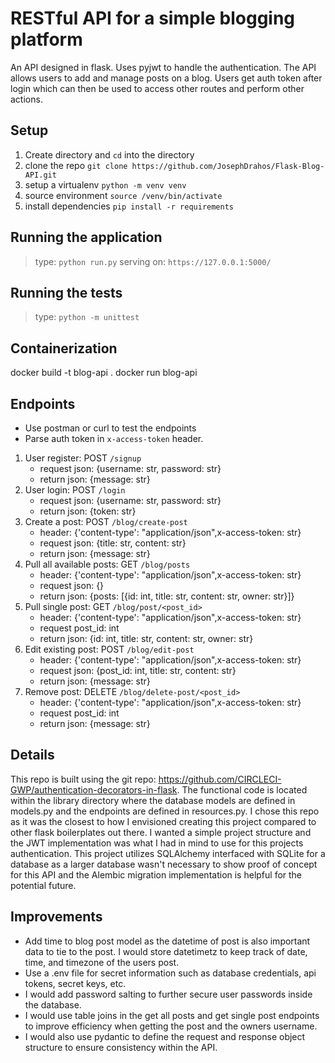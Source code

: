 # RESTful API for a simple blogging platform


An API designed in flask. Uses pyjwt to handle the authentication. The API allows users to add and manage posts on a blog. Users get auth token after login which can then be used to access other routes and perform other actions.

## Setup

1. Create directory and `cd` into the directory
2. clone the repo `git clone https://github.com/JosephDrahos/Flask-Blog-API.git`
3. setup a virtualenv `python -m venv venv`
4. source environment `source /venv/bin/activate`
4. install dependencies `pip install -r requirements`

## Running the application

> type: `python run.py`
> serving on: `https://127.0.0.1:5000/`

## Running the tests

> type: `python -m unittest`

## Containerization
docker build -t blog-api .
docker run blog-api

## Endpoints

- Use postman or curl to test the endpoints
- Parse auth token in `x-access-token` header.

1. User register: POST `/signup`
    - request json: {username: str, password: str}
    - return json: {message: str}
2. User login: POST `/login`
    - request json: {username: str, password: str}
    - return json: {token: str}
3. Create a post: POST `/blog/create-post`
    - header: {'content-type': "application/json",x-access-token: str}
    - request json: {title: str, content: str} 
    - return json: {message: str}
4. Pull all available posts: GET `/blog/posts`
    - header: {'content-type': "application/json",x-access-token: str}
    - request json: {}
    - return json: {posts: [{id: int, title: str, content: str, owner: str}]}
5. Pull single post: GET `/blog/post/<post_id>`
    - header: {'content-type': "application/json",x-access-token: str}
    - request post_id: int
    - return json: {id: int, title: str, content: str, owner: str}
6. Edit existing post: POST `/blog/edit-post`
    - header: {'content-type': "application/json",x-access-token: str}
    - request json: {post_id: int, title: str, content: str} 
    - return json: {message: str}
7. Remove post: DELETE `/blog/delete-post/<post_id>`
    - header: {'content-type': "application/json",x-access-token: str}
    - request post_id: int
    - return json: {message: str}

## Details

This repo is built using the git repo: https://github.com/CIRCLECI-GWP/authentication-decorators-in-flask. The functional code is located within the library directory where the database models are defined in models.py and the endpoints are defined in resources.py. I chose this repo as it was the closest to how I envisioned creating this project compared to other flask boilerplates out there. I wanted a simple project structure and the JWT implementation was what I had in mind to use for this projects authentication. This project utilizes SQLAlchemy interfaced with SQLite for a database as a larger database wasn't necessary to show proof of concept for this API and the Alembic migration implementation is helpful for the potential future. 

## Improvements
- Add time to blog post model as the datetime of post is also important data to tie to the post. I would store datetimetz to keep track of date, time, and timezone of the users post.
- Use a .env file for secret information such as database credentials, api tokens, secret keys, etc. 
- I would add password salting to further secure user passwords inside the database.
- I would use table joins in the get all posts and get single post endpoints to improve efficiency when getting the post and the owners username. 
- I would also use pydantic to define the request and response object structure to ensure consistency within the API.